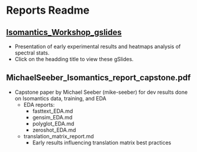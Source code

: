 # Reports Readme
## [Isomantics_Workshop_gslides](https://goo.gl/FwH8wY)
* Presentation of early experimental results and heatmaps analysis of spectral stats.
* Click on the headding title to view these gSlides.

## MichaelSeeber_Isomantics_report_capstone.pdf
* Capstone paper by Michael Seeber (mike-seeber) for dev results done on Isomantics data, training, and EDA
  * EDA reports:
    * fasttext_EDA.md
    * gensim_EDA.md
    * polyglot_EDA.md
    * zeroshot_EDA.md
  * translation_matrix_report.md
    * Early results influencing translation matrix best practices
